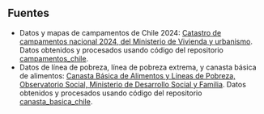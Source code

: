 ## Fuentes

- Datos y mapas de campamentos de Chile 2024: [Catastro de campamentos nacional 2024, del Ministerio de Vivienda y urbanismo](https://geoportal-open-data-minvu-2-minvu.hub.arcgis.com/datasets/MINVU::actualizacion-catastro-campamentos-2024-1/about). Datos obtenidos y procesados usando código del repositorio [campamentos_chile](https://github.com/bastianolea/campamentos_chile).
- Datos de línea de pobreza, línea de pobreza extrema, y canasta básica de alimentos: [Canasta Básica de Alimentos y Líneas de Pobreza, Observatorio Social, Ministerio de Desarrollo Social y Familia](https://observatorio.ministeriodesarrollosocial.gob.cl/nueva-serie-cba-2024). Datos obtenidos y procesados usando código del repositorio [canasta_basica_chile](https://github.com/bastianolea/canasta_basica_chile).

